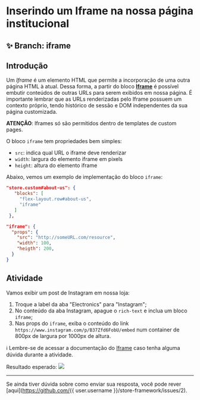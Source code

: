 # Inserindo um Iframe na nossa página institucional

## :sparkles: **Branch:** iframe

## Introdução

Um *Iframe* é um elemento HTML que permite a incorporação de uma outra página HTML à atual. Dessa forma, a partir do bloco [**Iframe**](https://vtex.io/docs/components/all/vtex.iframe/) é possível embutir conteúdos de outras URLs para serem exibidos em nossa página. É importante lembrar que as URLs renderizadas pelo Iframe possuem um contexto próprio, tendo histórico de sessão e DOM independentes da sua página customizada.

**ATENÇÃO**: Iframes só são permitidos dentro de templates de custom pages.

O bloco `iframe` tem propriedades bem simples:

- `src`: indica qual URL o iframe deve renderizar
- `width`: largura do elemento iframe em pixels
- `height`: altura do elemento iframe

Abaixo, vemos um exemplo de implementação do bloco `iframe`:

```json
"store.custom#about-us": {
   "blocks": [
     "flex-layout.row#about-us",
     "iframe"
   ]
 },

"iframe": {
  "props": {
    "src": "http://someURL.com/resource",
    "width": 100,
    "heigth": 200,
  }
}
```

## Atividade

Vamos exibir um post de Instagram em nossa loja:

1. Troque a label da aba "Electronics" para "Instagram";
2. No conteúdo da aba Instagram, apague o `rich-text` e inclua um bloco `iframe`;
3. Nas props do `iframe`, exiba o conteúdo do link `https://www.instagram.com/p/B37Zfd6FobU/embed` num container de 800px de largura por 1000px de altura.

:information_source: Lembre-se de acessar a documentação do [Iframe](https://vtex.io/docs/components/all/vtex.iframe/) caso tenha alguma dúvida durante a atividade.

Resultado esperado:
![](https://appliancetheme.vteximg.com.br/arquivos/imagem-iframe.png)


----

Se ainda tiver dúvida sobre como enviar sua resposta, você pode rever [aqui](https://github.com/{{ user.username }}/store-framework/issues/2).
